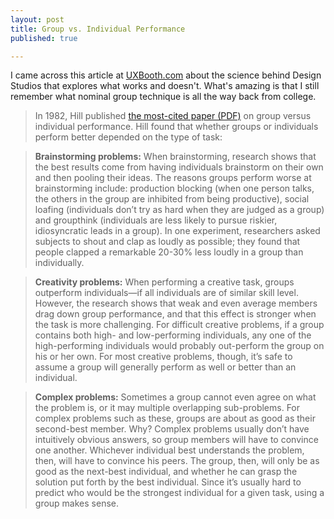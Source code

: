 ```yaml
---
layout: post
title: Group vs. Individual Performance
published: true

---
```

I came across this article at [UXBooth.com](http://www.uxbooth.com/blog/design-studios-the-good-Thea-bad-and-the-science/) about the science behind Design Studios that explores what works and doesn't. What's amazing is that I still remember what nominal group technique is all the way back from college.


> In 1982, Hill published [the most-cited paper (PDF)](http://hci.uma.pt/courses/socialweb/reading_material/7/Hill82.pdf) on group versus individual performance. Hill found that whether groups or individuals perform better depended on the type of task:

> **Brainstorming problems:** When brainstorming, research shows that the best results come from having individuals brainstorm on their own and then pooling their ideas. The reasons groups perform worse at brainstorming include: production blocking (when one person talks, the others in the group are inhibited from being productive), social loafing (individuals don’t try as hard when they are judged as a group) and groupthink (individuals are less likely to pursue riskier, idiosyncratic leads in a group). In one experiment, researchers asked subjects to shout and clap as loudly as possible; they found that people clapped a remarkable 20-30% less loudly in a group than individually.

> **Creativity problems:** When performing a creative task, groups outperform individuals—if all individuals are of similar skill level. However, the research shows that weak and even average members drag down group performance, and that this effect is stronger when the task is more challenging. For difficult creative problems, if a group contains both high- and low-performing individuals, any one of the high-performing individuals would probably out-perform the group on his or her own. For most creative problems, though, it’s safe to assume a group will generally perform as well or better than an individual.

> **Complex problems:** Sometimes a group cannot even agree on what the problem is, or it may multiple overlapping sub-problems. For complex problems such as these, groups are about as good as their second-best member. Why? Complex problems usually don’t have intuitively obvious answers, so group members will have to convince one another. Whichever individual best understands the problem, then, will have to convince his peers. The group, then, will only be as good as the next-best individual, and whether he can grasp the solution put forth by the best individual. Since it’s usually hard to predict who would be the strongest individual for a given task, using a group makes sense.